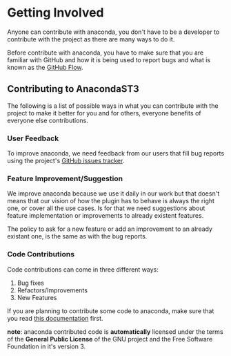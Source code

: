 # Getting Involved

Anyone can contribute with anaconda, you don't have to be a developer to contribute with the project as there are many ways to do it.

Before contribute with anaconda, you have to make sure that you are familiar with GitHub and how it is being used to report bugs and what is known as the [GitHub Flow](https://guides.github.com/introduction/flow/index.html).

## Contributing to AnacondaST3

The following is a list of possible ways in what you can contribute with the project to make it better for you and for others, everyone benefits of everyone else contributions.

### User Feedback

To improve anaconda, we need feedback from our users that fill bug reports using the project's [GitHub issues tracker](https://github.com/DamnWidget/anaconda/issues).

### Feature Improvement/Suggestion

We improve anaconda because we use it daily in our work but that doesn't means that our vision of how the plugin has to behave is always the right one, or cover all the use cases. Is for that we need suggestions about feature implementation or improvements to already existent features.

The policy to ask for a new feature or add an improvement to an already existant one, is the same as with the bug reports.

### Code Contributions

Code contributions can come in three different ways:

1. Bug fixes
2. Refactors/Improvements
3. New Features

If you are planning to contribute some code to anaconda, make sure that you read [this documentation](/getting_involved/anaconda_coding_style_guide/README.html) first.

**note**: anaconda contributed code is **automatically** licensed under the terms of the **General Public License** of the GNU project and the Free Software Foundation in it's version 3.
